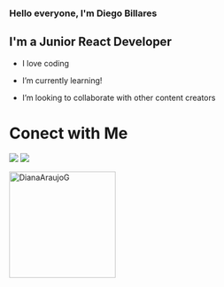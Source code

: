 ### Hello everyone, I'm Diego Billares



## I'm a Junior React  Developer



-  I love coding

-  I’m currently learning!

-  I’m looking to collaborate with other content creators


# Conect with Me

<p  align="center">

<p>
<a href="https://www.linkedin.com/in/diego-billares-941188204/%22%3E"><img src="https://img.icons8.com/color/48/000000/linkedin.png%22/%3E" /><a/>
<a href="mailto:billaresdiego@gmail.com"><img src="https://img.icons8.com/color/48/000000/ms-outlook.png%22/%3E" /><a/>
</p>

<a  href="https://github.com/DiegoBillares1998%22%3E"><img  align="center"  src="https://github-readme-stats.vercel.app/api?username=DiegoBillares1998&show_icons=true&theme=dracula"  alt="DianaAraujoG"  height="192px"/></a>

</p>
